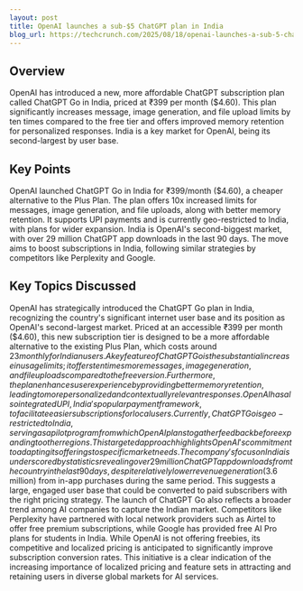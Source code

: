 ```yaml
---
layout: post 
title: OpenAI launches a sub-$5 ChatGPT plan in India
blog_url: https://techcrunch.com/2025/08/18/openai-launches-a-sub-5-chatgpt-plan-in-india/?utm_source=tldrai 
---
```


## Overview

OpenAI has introduced a new, more affordable ChatGPT subscription plan called ChatGPT Go in India, priced at ₹399 per month ($4.60). This plan significantly increases message, image generation, and file upload limits by ten times compared to the free tier and offers improved memory retention for personalized responses. India is a key market for OpenAI, being its second-largest by user base.

## Key Points

OpenAI launched ChatGPT Go in India for ₹399/month ($4.60), a cheaper alternative to the Plus Plan.
The plan offers 10x increased limits for messages, image generation, and file uploads, along with better memory retention.
It supports UPI payments and is currently geo-restricted to India, with plans for wider expansion.
India is OpenAI's second-biggest market, with over 29 million ChatGPT app downloads in the last 90 days.
The move aims to boost subscriptions in India, following similar strategies by competitors like Perplexity and Google.

## Key Topics Discussed

OpenAI has strategically introduced the ChatGPT Go plan in India, recognizing the country's significant internet user base and its position as OpenAI's second-largest market. Priced at an accessible ₹399 per month ($4.60), this new subscription tier is designed to be a more affordable alternative to the existing Plus Plan, which costs around $23 monthly for Indian users. A key feature of ChatGPT Go is the substantial increase in usage limits; it offers ten times more messages, image generation, and file uploads compared to the free version. Furthermore, the plan enhances user experience by providing better memory retention, leading to more personalized and contextually relevant responses. OpenAI has also integrated UPI, India's popular payment framework, to facilitate easier subscriptions for local users. Currently, ChatGPT Go is geo-restricted to India, serving as a pilot program from which OpenAI plans to gather feedback before expanding to other regions. This targeted approach highlights OpenAI's commitment to adapting its offerings to specific market needs. The company's focus on India is underscored by statistics revealing over 29 million ChatGPT app downloads from the country in the last 90 days, despite relatively lower revenue generation ($3.6 million) from in-app purchases during the same period. This suggests a large, engaged user base that could be converted to paid subscribers with the right pricing strategy. The launch of ChatGPT Go also reflects a broader trend among AI companies to capture the Indian market. Competitors like Perplexity have partnered with local network providers such as Airtel to offer free premium subscriptions, while Google has provided free AI Pro plans for students in India. While OpenAI is not offering freebies, its competitive and localized pricing is anticipated to significantly improve subscription conversion rates. This initiative is a clear indication of the increasing importance of localized pricing and feature sets in attracting and retaining users in diverse global markets for AI services.

